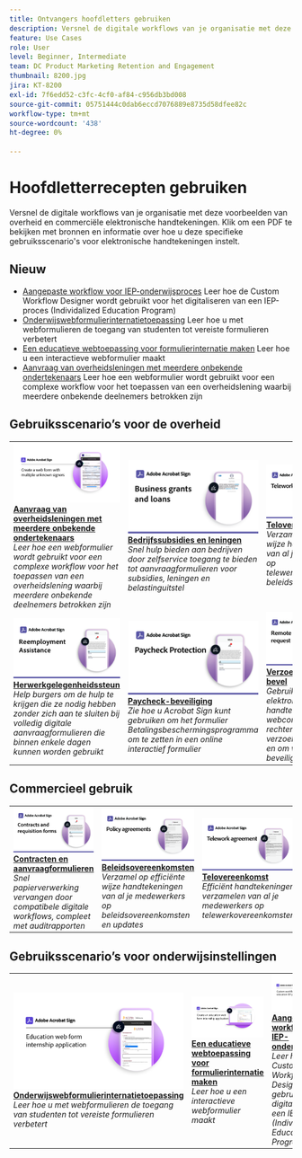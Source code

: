 ```yaml
---
title: Ontvangers hoofdletters gebruiken
description: Versnel de digitale workflows van je organisatie met deze voorbeelden van overheid en commerciële elektronische handtekeningen
feature: Use Cases
role: User
level: Beginner, Intermediate
team: DC Product Marketing Retention and Engagement
thumbnail: 8200.jpg
jira: KT-8200
exl-id: 7f6edd52-c3fc-4cf0-af84-c956db3bd008
source-git-commit: 05751444c0dab6eccd7076889e8735d58dfee82c
workflow-type: tm+mt
source-wordcount: '438'
ht-degree: 0%

---
```


# Hoofdletterrecepten gebruiken

Versnel de digitale workflows van je organisatie met deze voorbeelden van overheid en commerciële elektronische handtekeningen. Klik om een PDF te bekijken met bronnen en informatie over hoe u deze specifieke gebruiksscenario&#39;s voor elektronische handtekeningen instelt.

## Nieuw

* [Aangepaste workflow voor IEP-onderwijsproces](usecase-edu-iep.md)
Leer hoe de Custom Workflow Designer wordt gebruikt voor het digitaliseren van een IEP-proces (Individalized Education Program)
* [Onderwijswebformulierinternatietoepassing](usecase-edu-intern.md)
Leer hoe u met webformulieren de toegang van studenten tot vereiste formulieren verbetert
* [Een educatieve webtoepassing voor formulierinternatie maken](usecase-edu-intern-create.md)
Leer hoe u een interactieve webformulier maakt
* [Aanvraag van overheidsleningen met meerdere onbekende ondertekenaars](webform-multiple-signers.md)
Leer hoe een webformulier wordt gebruikt voor een complexe workflow voor het toepassen van een overheidslening waarbij meerdere onbekende deelnemers betrokken zijn

## Gebruiksscenario’s voor de overheid

<table style="table-layout:fixed">
<tr>
  <td>
    <a href="webform-multiple-signers.md">
      <img alt="Aanvraag van overheidsleningen met meerdere onbekende ondertekenaars" src="../assets/Web-form-unknown.png" />
    </a>
    <div>
    <a href="webform-multiple-signers.md"><strong>Aanvraag van overheidsleningen met meerdere onbekende ondertekenaars</strong></a>
    </div>
    <em>Leer hoe een webformulier wordt gebruikt voor een complexe workflow voor het toepassen van een overheidslening waarbij meerdere onbekende deelnemers betrokken zijn</em>
    <br>
  </td> 
  <td>
    <a href="usecasegovgrants.md">
      <img alt="Bedrijfssubsidies en leningen" src="../assets/UC_Business.png" />
    </a>
    <div>
    <a href="usecasegovgrants.md"><strong>Bedrijfssubsidies en leningen</strong></a>
    </div>
    <em>Snel hulp bieden aan bedrijven door zelfservice toegang te bieden tot aanvraagformulieren voor subsidies, leningen en belastinguitstel</em>
    <br>
  </td> 
  <td>
    <a href="usecasegovtelework.md">
      <img alt="Telovereenkomst" src="../assets/UC_MegasignR.png" />
    </a>
    <div>
    <a href="usecasegovtelework.md"><strong>Telovereenkomst</strong></a>
    </div>
    <em>Verzamel op efficiënte wijze handtekeningen van al je medewerkers op telewerkovereenkomsten, beleidsupdates en meer</em>
    <br>
  </td>
  <td>
    <a href="usecasegovcontracts.md">
      <img alt="Contracten en aanvraagformulieren" src="../assets/UC_WorkflowR.png" />
    </a>
    <div>
    <a href="usecasegovcontracts.md"><strong>Contracten en aanvraagformulieren</strong></a>
    </div>
    <em>Snel papierverwerking vervangen door compatibele digitale workflows, compleet met auditrapporten</em>
    <br>
  </td>
</tr>
<tr>
 <td>
    <a href="usecasegovreemployment.md">
      <img alt="Herwerkgelegenheidssteun" src="../assets/UC_WebformsR.png" />
    </a>
    <div>
    <a href="usecasegovreemployment.md"><strong>Herwerkgelegenheidssteun</strong></a>
    </div>
    <em>Help burgers om de hulp te krijgen die ze nodig hebben zonder zich aan te sluiten bij volledig digitale aanvraagformulieren die binnen enkele dagen kunnen worden gebruikt</em>
    <br>
  </td>
  <td>
    <a href="usecasegovpaycheck.md">
      <img alt="Paycheck-beveiliging" src="../assets/UC_PaycheckProtectionR.png" />
    </a>
    <div>
    <a href="usecasegovpaycheck.md"><strong>Paycheck-beveiliging</strong></a>
    </div>
    <em>Zie hoe u Acrobat Sign kunt gebruiken om het formulier Betalingsbeschermingsprogramma om te zetten in een online interactief formulier</em>
    <br>
  </td>
  <td>
    <a href="usecasegovremote.md">
      <img alt="Verzoek om extern bevel" src="../assets/UC_Remote_WarrantR.png" />
    </a>
    <div>
    <a href="usecasegovremote.md"><strong>Verzoek om extern bevel</strong></a>
    </div>
    <em>Gebruik samen elektronische handtekeningen en webconferenties om rechters sneller om verzoeken te ontvangen en om warrants te beveiligen</em>
    <br>
  </td>
  <td>
    <img alt="Spacer" src="../assets/Grayspacer.png" />
    <div>
    <br>
  </td>
</tr>
</table>

## Commercieel gebruik

<table style="table-layout:fixed">
<tr>
  <td>
    <a href="usecasecomcontracts.md">
      <img alt="Contracten en aanvraagformulieren" src="../assets/UC_WorkflowR.png" />
    </a>
    <div>
    <a href="usecasecomcontracts.md"><strong>Contracten en aanvraagformulieren</strong></a>
    </div>
    <em>Snel papierverwerking vervangen door compatibele digitale workflows, compleet met auditrapporten</em>
    <br>
  </td> 
  <td>
    <a href="usecasecompolicy.md">
      <img alt="Beleidsovereenkomsten" src="../assets/UC_Policy.png" />
    </a>
    <div>
    <a href="usecasecompolicy.md"><strong>Beleidsovereenkomsten</strong></a>
    </div>
    <em>Verzamel op efficiënte wijze handtekeningen van al je medewerkers op beleidsovereenkomsten en updates</em>
    <br>
  </td>
  <td>
    <a href="usecasecomtelework.md">
      <img alt="Telovereenkomst" src="../assets/UC_MegasignR.png" />
    </a>
    <div>
    <a href="usecasecomtelework.md"><strong>Telovereenkomst</strong></a>
    </div>
    <em>Efficiënt handtekeningen verzamelen van al je medewerkers op telewerkovereenkomsten</em>
    <br>
  </td>
  <td>
    <img alt="Spacer" src="../assets/Whitespacer.png" />
    <div>
    <br>
  </td>
</tr>
</table>

## Gebruiksscenario’s voor onderwijsinstellingen

<table style="table-layout:fixed">
<tr>
  <td>
    <a href="usecase-edu-intern.md">
      <img alt="Onderwijswebformulierinternatietoepassing" src="../assets/Webform-internship.png" />
    </a>
    <div>
    <a href="usecase-edu-intern.md"><strong>Onderwijswebformulierinternatietoepassing</strong></a>
    </div>
    <em>Leer hoe u met webformulieren de toegang van studenten tot vereiste formulieren verbetert</em>
    <br>
  </td> 
  <td>
    <a href="usecase-edu-intern-create.md">
      <img alt="Een educatieve webtoepassing voor formulierinternatie maken" src="../assets/Webform-internship-create.png" />
    </a>
    <div>
    <a href="usecase-edu-intern-create.md"><strong>Een educatieve webtoepassing voor formulierinternatie maken</strong></a>
    </div>
    <em>Leer hoe u een interactieve webformulier maakt</em>
    <br>
  </td> 
  <td>
    <a href="usecase-edu-iep.md">
      <img alt="Aangepaste workflow voor IEP-onderwijsproces" src="../assets/Workflow-iep.png" />
    </a>
    <div>
    <a href="usecase-edu-iep.md"><strong>Aangepaste workflow voor IEP-onderwijsproces</strong></a>
    </div>
    <em>Leer hoe de Custom Workflow Designer wordt gebruikt voor het digitaliseren van een IEP-proces (Individalized Education Program)</em>
    <br>
  </td>
  <td>
    <img alt="Spacer" src="../assets/Whitespacer.png" />
    <div>
    <br>
  </td>
</tr>
</table>

